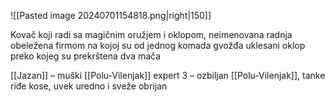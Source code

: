 ![[Pasted image 20240701154818.png|right|150]]

Kovač koji radi sa magičnim oružjem i oklopom, neimenovana radnja obeležena firmom na kojoj su od jednog komada gvožđa uklesani oklop preko kojeg su prekrštena dva mača

[[Jazan]] – muški [[Polu-Vilenjak]] expert 3 – ozbiljan [[Polu-Vilenjak]], tanke riđe kose, uvek uredno i sveže obrijan
